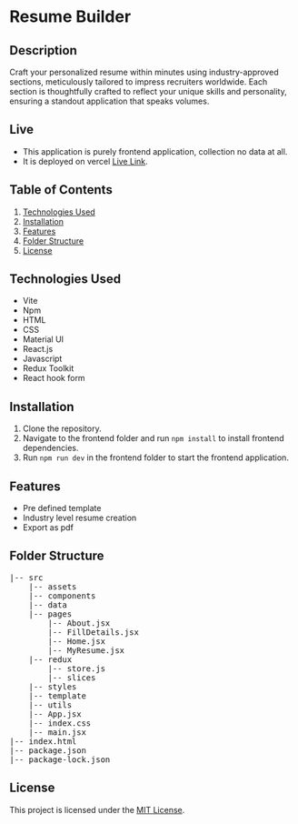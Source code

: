 # Resume Builder


## Description
Craft your personalized resume within minutes using industry-approved sections, meticulously tailored to impress recruiters worldwide. Each section is thoughtfully crafted to reflect your unique skills and personality, ensuring a standout application that speaks volumes.


## Live
- This application is purely frontend application, collection no data at all.
- It is deployed on vercel [Live Link](https://resume-builder-anurag.vercel.app).


## Table of Contents
1. [Technologies Used](#technologies-used)
2. [Installation ](#installation)
3. [Features](#features)
4. [Folder Structure](#folder-structure)
5. [License](#license)



## Technologies Used
- Vite
- Npm
- HTML
- CSS
- Material UI
- React.js
- Javascript
- Redux Toolkit 
- React hook form 


## Installation
1. Clone the repository.
2. Navigate to the frontend folder and run `npm install` to install frontend dependencies.
3. Run `npm run dev` in the frontend folder to start the frontend application.


## Features
- Pre defined template 
- Industry level resume creation 
- Export as pdf 


## Folder Structure
<pre>
|-- src
    |-- assets 
    |-- components
    |-- data 
    |-- pages
        |-- About.jsx 
        |-- FillDetails.jsx 
        |-- Home.jsx 
        |-- MyResume.jsx 
    |-- redux
        |-- store.js 
        |-- slices 
    |-- styles
    |-- template 
    |-- utils 
    |-- App.jsx 
    |-- index.css 
    |-- main.jsx 
|-- index.html
|-- package.json
|-- package-lock.json
</pre>


## License
This project is licensed under the [MIT License](LICENSE).




